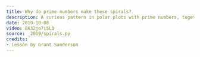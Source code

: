 ```yaml
---
title: Why do prime numbers make these spirals?
description: A curious pattern in polar plots with prime numbers, together with discussion of Dirichlet's theorem
date: 2019-10-08
video: EK32jo7i5LQ
source: _2019/spirals.py
credits:
- Lesson by Grant Sanderson
---
```

